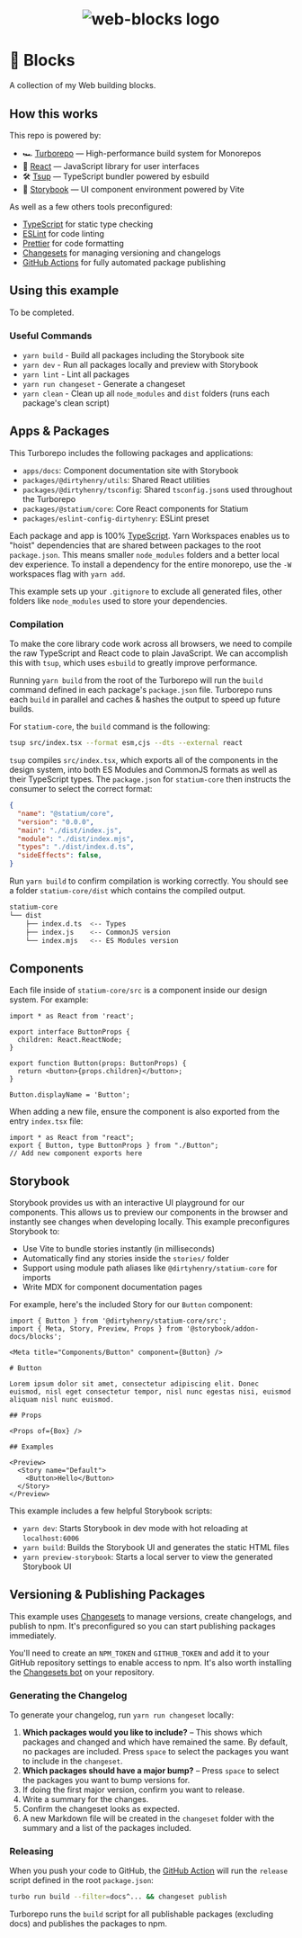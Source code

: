 <h1 align="center">
    <img 
        src="https://raw.githubusercontent.com/dirtyhenry/web-blocks/main/web-blocks.jpg"
        alt="web-blocks logo">
</h1>

# 🧱 Blocks

A collection of my Web building blocks.

## How this works

This repo is powered by:

- 🏎 [Turborepo](https://turborepo.org) — High-performance build system for
  Monorepos
- 🚀 [React](https://reactjs.org/) — JavaScript library for user interfaces
- 🛠 [Tsup](https://github.com/egoist/tsup) — TypeScript bundler powered by
  esbuild
- 📖 [Storybook](https://storybook.js.org/) — UI component environment powered
  by Vite

As well as a few others tools preconfigured:

- [TypeScript](https://www.typescriptlang.org/) for static type checking
- [ESLint](https://eslint.org/) for code linting
- [Prettier](https://prettier.io) for code formatting
- [Changesets](https://github.com/changesets/changesets) for managing versioning
  and changelogs
- [GitHub Actions](https://github.com/changesets/action) for fully automated
  package publishing

## Using this example

To be completed.

### Useful Commands

- `yarn build` - Build all packages including the Storybook site
- `yarn dev` - Run all packages locally and preview with Storybook
- `yarn lint` - Lint all packages
- `yarn run changeset` - Generate a changeset
- `yarn clean` - Clean up all `node_modules` and `dist` folders (runs each
  package's clean script)

## Apps & Packages

This Turborepo includes the following packages and applications:

- `apps/docs`: Component documentation site with Storybook
- `packages/@dirtyhenry/utils`: Shared React utilities
- `packages/@dirtyhenry/tsconfig`: Shared `tsconfig.json`s used throughout the
  Turborepo
- `packages/@statium/core`: Core React components for Statium
- `packages/eslint-config-dirtyhenry`: ESLint preset

Each package and app is 100% [TypeScript](https://www.typescriptlang.org/). Yarn
Workspaces enables us to "hoist" dependencies that are shared between packages
to the root `package.json`. This means smaller `node_modules` folders and a
better local dev experience. To install a dependency for the entire monorepo,
use the `-W` workspaces flag with `yarn add`.

This example sets up your `.gitignore` to exclude all generated files, other
folders like `node_modules` used to store your dependencies.

### Compilation

To make the core library code work across all browsers, we need to compile the
raw TypeScript and React code to plain JavaScript. We can accomplish this with
`tsup`, which uses `esbuild` to greatly improve performance.

Running `yarn build` from the root of the Turborepo will run the `build` command
defined in each package's `package.json` file. Turborepo runs each `build` in
parallel and caches & hashes the output to speed up future builds.

For `statium-core`, the `build` command is the following:

```bash
tsup src/index.tsx --format esm,cjs --dts --external react
```

`tsup` compiles `src/index.tsx`, which exports all of the components in the
design system, into both ES Modules and CommonJS formats as well as their
TypeScript types. The `package.json` for `statium-core` then instructs the
consumer to select the correct format:

```json:statium-core/package.json
{
  "name": "@statium/core",
  "version": "0.0.0",
  "main": "./dist/index.js",
  "module": "./dist/index.mjs",
  "types": "./dist/index.d.ts",
  "sideEffects": false,
}
```

Run `yarn build` to confirm compilation is working correctly. You should see a
folder `statium-core/dist` which contains the compiled output.

```bash
statium-core
└── dist
    ├── index.d.ts  <-- Types
    ├── index.js    <-- CommonJS version
    └── index.mjs   <-- ES Modules version
```

## Components

Each file inside of `statium-core/src` is a component inside our design system.
For example:

```tsx:statium-core/src/Button.tsx
import * as React from 'react';

export interface ButtonProps {
  children: React.ReactNode;
}

export function Button(props: ButtonProps) {
  return <button>{props.children}</button>;
}

Button.displayName = 'Button';
```

When adding a new file, ensure the component is also exported from the entry
`index.tsx` file:

```tsx:statium-core/src/index.tsx
import * as React from "react";
export { Button, type ButtonProps } from "./Button";
// Add new component exports here
```

## Storybook

Storybook provides us with an interactive UI playground for our components. This
allows us to preview our components in the browser and instantly see changes
when developing locally. This example preconfigures Storybook to:

- Use Vite to bundle stories instantly (in milliseconds)
- Automatically find any stories inside the `stories/` folder
- Support using module path aliases like `@dirtyhenry/statium-core` for imports
- Write MDX for component documentation pages

For example, here's the included Story for our `Button` component:

```js:apps/docs/stories/button.stories.mdx
import { Button } from '@dirtyhenry/statium-core/src';
import { Meta, Story, Preview, Props } from '@storybook/addon-docs/blocks';

<Meta title="Components/Button" component={Button} />

# Button

Lorem ipsum dolor sit amet, consectetur adipiscing elit. Donec euismod, nisl eget consectetur tempor, nisl nunc egestas nisi, euismod aliquam nisl nunc euismod.

## Props

<Props of={Box} />

## Examples

<Preview>
  <Story name="Default">
    <Button>Hello</Button>
  </Story>
</Preview>
```

This example includes a few helpful Storybook scripts:

- `yarn dev`: Starts Storybook in dev mode with hot reloading at
  `localhost:6006`
- `yarn build`: Builds the Storybook UI and generates the static HTML files
- `yarn preview-storybook`: Starts a local server to view the generated
  Storybook UI

## Versioning & Publishing Packages

This example uses [Changesets](https://github.com/changesets/changesets) to
manage versions, create changelogs, and publish to npm. It's preconfigured so
you can start publishing packages immediately.

You'll need to create an `NPM_TOKEN` and `GITHUB_TOKEN` and add it to your
GitHub repository settings to enable access to npm. It's also worth installing
the [Changesets bot](https://github.com/apps/changeset-bot) on your repository.

### Generating the Changelog

To generate your changelog, run `yarn run changeset` locally:

1. **Which packages would you like to include?** – This shows which packages and
   changed and which have remained the same. By default, no packages are
   included. Press `space` to select the packages you want to include in the
   `changeset`.
1. **Which packages should have a major bump?** – Press `space` to select the
   packages you want to bump versions for.
1. If doing the first major version, confirm you want to release.
1. Write a summary for the changes.
1. Confirm the changeset looks as expected.
1. A new Markdown file will be created in the `changeset` folder with the
   summary and a list of the packages included.

### Releasing

When you push your code to GitHub, the
[GitHub Action](https://github.com/changesets/action) will run the `release`
script defined in the root `package.json`:

```bash
turbo run build --filter=docs^... && changeset publish
```

Turborepo runs the `build` script for all publishable packages (excluding docs)
and publishes the packages to npm.
